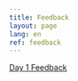 ```yaml
---
title: Feedback
layout: page
lang: en
ref: feedback
---
```

[Day 1 Feedback](https://forms.gle/cPdUBtojAqDXpB3P8)

